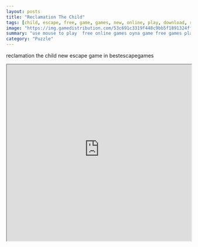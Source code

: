 ```yaml
---
layout: posts
title: "Reclamation The Child"
tags: [child, escape, free, game, games, new, online, play, download, reclamation, free, online, games, oyna, game, free, games, play, play, games]
image: "https://img.gamedistribution.com/53c691c3319f448c9bb5f1891324ff26.jpg"
summary: "use mouse to play  free online games oyna game free games play play games"
category: "Puzzle"
---
```


reclamation the child new escape game in bestescapegames

<iframe width="100%" height="480px;" src="https://flash.gamedistribution.com?game=53c691c3319f448c9bb5f1891324ff26"></iframe>